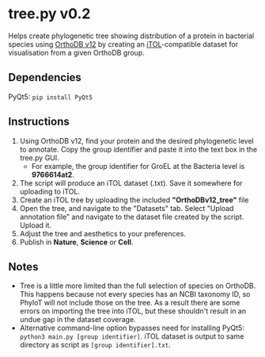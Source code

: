 # tree.py v0.2
Helps create phylogenetic tree showing distribution of a protein in bacterial species using [OrthoDB v12](https://www.orthodb.org/) by creating an [iTOL](https://itol.embl.de/)-compatible dataset for visualisation from a given OrthoDB group.

## Dependencies
PyQt5: `pip install PyQt5`

## Instructions
1. Using OrthoDB v12, find your protein and the desired phylogenetic level to annotate. Copy the group identifier and paste it into the text box in the tree.py GUI.
	- For example, the group identifier for GroEL at the Bacteria level is **9766614at2**.
2. The script will produce an iTOL dataset (.txt). Save it somewhere for uploading to iTOL.
3. Create an iTOL tree by uploading the included **"OrthoDBv12_tree"** file
4. Open the tree, and navigate to the "Datasets" tab. Select "Upload annotation file" and navigate to the dataset file created by the script. Upload it.
5. Adjust the tree and aesthetics to your preferences.
6. Publish in **Nature**, **Science** or **Cell**.

## Notes
- Tree is a little more limited than the full selection of species on OrthoDB. This happens because not every species has an NCBI taxonomy ID, so PhyloT will not include those on the tree. As a result there are some errors on importing the tree into iTOL, but these shouldn't result in an undue gap in the dataset coverage.
- Alternative command-line option bypasses need for installing PyQt5: `python3 main.py [group identifier]`. iTOL dataset is output to same directory as script as `[group identifier].txt`.
